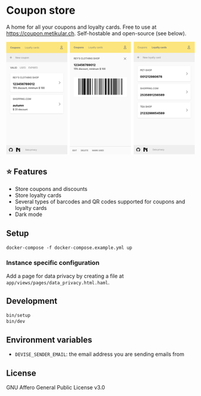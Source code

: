 # Coupon store

A home for all your coupons and loyalty cards. Free to use at https://coupon.metikular.ch. Self-hostable and open-source (see below).

![Screenshots](doc/coupon-screenshots.png)

## ⭐ Features

- Store coupons and discounts
- Store loyalty cards
- Several types of barcodes and QR codes supported for coupons and loyalty cards
- Dark mode

## Setup

```shell
docker-compose -f docker-compose.example.yml up
```

### Instance specific configuration

Add a page for data privacy by creating a file at `app/views/pages/data_privacy.html.haml`.

## Development

```shell
bin/setup
bin/dev
```

## Environment variables

- `DEVISE_SENDER_EMAIL`: the email address you are sending emails from

## License

GNU Affero General Public License v3.0
